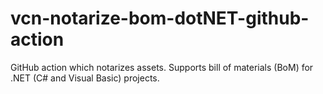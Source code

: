 # vcn-notarize-bom-dotNET-github-action
GitHub action which notarizes assets. Supports bill of materials (BoM) for .NET (C# and Visual Basic) projects.
